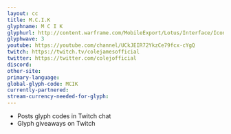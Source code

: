 ```yaml
---
layout: cc
title: M.C.I.K
glyphname: M C I K
glyphurl: http://content.warframe.com/MobileExport/Lotus/Interface/Icons/Player/ContentCreators/MCIK.png
glyphwave: 3
youtube: https://youtube.com/channel/UCkJEIR72YkzCe79fcx-cYgQ
twitch: https://twitch.tv/colejamesofficial
twitter: https://twitter.com/colejofficial
discord: 
other-site: 
primary-language: 
global-glyph-code: MCIK
currently-partnered: 
stream-currency-needed-for-glyph: 
---
```

* Posts glyph codes in Twitch chat
* Glyph giveaways on Twitch
